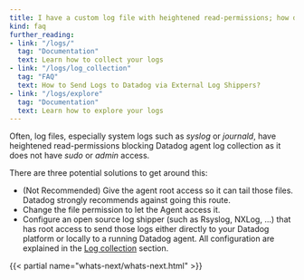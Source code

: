 ```yaml
---
title: I have a custom log file with heightened read-permissions; how do I send it to Datadog?
kind: faq
further_reading:
- link: "/logs/"
  tag: "Documentation"
  text: Learn how to collect your logs
- link: "/logs/log_collection"
  tag: "FAQ"
  text: How to Send Logs to Datadog via External Log Shippers?
- link: "/logs/explore"
  tag: "Documentation"
  text: Learn how to explore your logs
---
```


Often, log files, especially system logs such as *syslog* or *journald*, have heightened read-permissions blocking Datadog agent log collection as it does not have *sudo* or *admin* access.  

There are three potential solutions to get around this:  

* (Not Recommended) Give the agent root access so it can tail those files. Datadog strongly recommends against going this route.
* Change the file permission to let the Agent access it.
* Configure an open source log shipper (such as Rsyslog, NXLog, …) that has root access to send those logs either directly to your Datadog platform or locally to a running Datadog agent. All configuration are explained in the [Log collection](/logs/log_collection) section.

{{< partial name="whats-next/whats-next.html" >}}